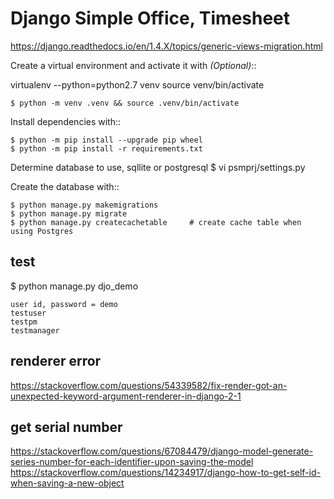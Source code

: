 
# Django Simple Office, Timesheet

https://django.readthedocs.io/en/1.4.X/topics/generic-views-migration.html


Create a virtual environment and activate it with *(Optional)*::

virtualenv --python=python2.7  venv 
source venv/bin/activate

    $ python -m venv .venv && source .venv/bin/activate

Install dependencies with::

    $ python -m pip install --upgrade pip wheel
    $ python -m pip install -r requirements.txt

Determine database to use, sqllite or postgresql
    $ vi psmprj/settings.py

Create the database with::

    $ python manage.py makemigrations
    $ python manage.py migrate
    $ python manage.py createcachetable     # create cache table when using Postgres


## test 
$ python manage.py djo_demo

```
user id, password = demo
testuser
testpm
testmanager
```

## renderer error

https://stackoverflow.com/questions/54339582/fix-render-got-an-unexpected-keyword-argument-renderer-in-django-2-1


## get serial number

https://stackoverflow.com/questions/67084479/django-model-generate-series-number-for-each-identifier-upon-saving-the-model
https://stackoverflow.com/questions/14234917/django-how-to-get-self-id-when-saving-a-new-object